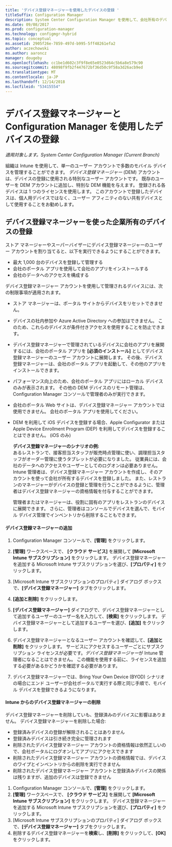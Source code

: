 ```yaml
---
title: 'デバイス登録マネージャーを使用したデバイスの登録 '
titleSuffix: Configuration Manager
description: System Center Configuration Manager を使用して、会社所有のデバイスをデバイス登録マネージャー アカウントで登録します。
ms.date: 09/08/2017
ms.prod: configuration-manager
ms.technology: configmgr-hybrid
ms.topic: conceptual
ms.assetid: 2905f26e-7859-497d-b995-5ff48261efa2
author: aczechowski
ms.author: aaroncz
manager: dougeby
ms.openlocfilehash: cc1be1d602c3f9f8e65e0523d64c5b6a8e579c90
ms.sourcegitcommit: 48098f9fb2f447672bf36d50c9f58a3d26acb9ed
ms.translationtype: MT
ms.contentlocale: ja-JP
ms.lasthandoff: 12/14/2018
ms.locfileid: "53415554"
---
```

# <a name="enroll-devices-with-device-enrollment-manager-with-configuration-manager"></a>デバイス登録マネージャーと Configuration Manager を使用したデバイスの登録

*適用対象します。System Center Configuration Manager (Current Branch)*

組織は Intune を使用して、単一のユーザー アカウントで多数のモバイル デバイスを管理することができます。 *デバイス登録マネージャー* (DEM) アカウントは、デバイスの登録に使用される特別なユーザー アカウントです。 既存のユーザーを DEM アカウントに追加し、特別な DEM 機能を与えます。 登録される各デバイスは 1 つのライセンスを使用します。 このアカウントで登録したデバイスは、個人用デバイスではなく、ユーザー アフィニティのない共有デバイスとして使用することをお勧めします。  

## <a name="enroll-corporate-owned-devices-with-the-device-enrollment-manager"></a>デバイス登録マネージャーを使った企業所有のデバイスの登録  
 ストア マネージャーやスーパーバイザーにデバイス登録マネージャーのユーザー アカウントを割り当てると、以下を実行できるようにすることができます。  

-   最大 1,000 台のデバイスを登録して管理する  
-   会社のポータル アプリを使用して会社のアプリをインストールする  
-   会社のデータへのアクセスを構成する  

デバイス登録マネージャー アカウントを使用して管理されるデバイスには、次の制限事項が適用されます。

- ストア マネージャーは、ポータル サイトからデバイスをリセットできません。  
- デバイスの社内参加や Azure Active Directory への参加はできません。 このため、これらのデバイスが条件付きアクセスを使用することを防止できます。
- デバイス登録マネージャーで管理されているデバイスに会社のアプリを展開するには、会社のポータル アプリを **[必須のインストール]** としてデバイス登録マネージャーのユーザー アカウントに展開します。 その後、デバイス登録マネージャーは、会社のポータル アプリを起動して、その他のアプリをインストールできます。
- パフォーマンス向上のため、会社のポータル アプリにはローカル デバイスのみが表示されます。 その他の DEM デバイスのリモート管理は、Configuration Manager コンソールで管理者のみが実行できます。
- 会社のポータル Web サイトは、デバイス登録マネージャー アカウントでは使用できません。 会社のポータル アプリを使用してください。
- DEM を利用して iOS デバイスを登録する場合、Apple Configurator または Apple Device Enrollment Program (DEP) を利用してデバイスを登録することはできません。 (iOS のみ) 

  **デバイス登録マネージャーのシナリオの例:**   
  あるレストランで、接客担当スタッフが販売時点管理に使い、調理担当スタッフがオーダー管理に使うタブレットが必要になりました。 従業員には、会社のデータへのアクセスやユーザーとしてのログオンは必要ありません。 Intune 管理者は、デバイス登録マネージャー アカウントを作成し、そのアカウントを使って会社が所有するデバイスを登録しました。 また、レストランのマネージャーがデバイスの登録と管理を行うことができるように、管理者はデバイス登録マネージャーの資格情報を付与することができます。  

  管理者またはマネージャーは、役割に固有のアプリをレストランのデバイスに展開できます。 さらに、管理者はコンソールでデバイスを選んで、モバイル デバイス管理でインベントリから削除することもできます。  

#### <a name="add-a-device-enrollment-manager"></a>デバイス登録マネージャーの追加  

1.  Configuration Manager コンソールで、**[管理]** をクリックします。  

2.  **[管理]** ワークスペースで、 **[クラウド サービス]** を展開して **[Microsoft Intune サブスクリプション]** をクリックします。 デバイス登録マネージャーを追加する Microsoft Intune サブスクリプションを選び、**[プロパティ]** をクリックします。  

3.  [Microsoft Intune サブスクリプションのプロパティ] ダイアログ ボックスで、**[デバイス登録マネージャー]** タブをクリックします。  

4.  **[追加と削除]** をクリックします。  

5.  **[デバイス登録マネージャー]** ダイアログで、デバイス登録マネージャーとして追加するユーザーのユーザー名を入力して、**[検索]** をクリックします。 デバイス登録マネージャーとして追加するユーザーを選び、**[追加]** をクリックします。  

6.  デバイス登録マネージャーとなるユーザー アカウントを確認して、**[追加と削除]** をクリックします。  サービスにアクセスするユーザーごとにサブスクリプション ライセンスが必要です。*デバイス登録マネージャー*が Intune 管理者になることはできません。 この機能を使用する前に、ライセンスを追加する必要があるかどうかを確認する必要があります。  

7.  デバイス登録マネージャーでは、Bring Your Own Device (BYOD) シナリオの場合にエンド ユーザーが会社ポータルで実行する際と同じ手順で、モバイル デバイスを登録できるようになります。  

#### <a name="delete-a-device-enrollment-manager-from-intune"></a>Intune からのデバイス登録マネージャーの削除  
デバイス登録マネージャーを削除していも、登録済みのデバイスに影響はありません。 デバイス登録マネージャーを削除した場合:  
- 登録済みデバイスの登録が解除されることはありません  
- 登録済みデバイスは引き続き完全に管理されます  
- 削除されたデバイス登録マネージャー アカウントの資格情報は依然正しいので、会社ポータルにログオンしてアプリにアクセスできます  
- 削除されたデバイス登録マネージャー アカウントの資格情報では、デバイスのワイプとインベントリからの削除を実行できません  
- 削除されたデバイス登録マネージャー アカウントと登録済みデバイスの関係は残りますが、追加のデバイスは登録できません

1.  Configuration Manager コンソールで、**[管理]** をクリックします。  
2.  **[管理]** ワークスペースで、 **[クラウド サービス]** を展開して **[Microsoft Intune サブスクリプション]** をクリックします。 デバイス登録マネージャーを追加する Microsoft Intune サブスクリプションを選び、**[プロパティ]** をクリックします。  
3.  [Microsoft Intune サブスクリプションのプロパティ] ダイアログ ボックスで、**[デバイス登録マネージャー]** タブをクリックします。  
4.  削除するデバイス登録マネージャーを**検索**し、**[削除]** をクリックして、**[OK]** をクリックします。  
